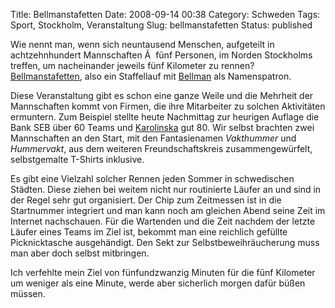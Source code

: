 Title: Bellmanstafetten
Date: 2008-09-14 00:38
Category: Schweden
Tags: Sport, Stockholm, Veranstaltung
Slug: bellmanstafetten
Status: published

Wie nennt man, wenn sich neuntausend Menschen, aufgeteilt in
achtzehnhundert Mannschaften Ã  fünf Personen, im Norden Stockholms
treffen, um nacheinander jeweils fünf Kilometer zu rennen?
[Bellmanstafetten](http://www.bellmanstafetten.se), also ein Staffellauf
mit [Bellman](http://de.wikipedia.org/wiki/Carl_Michael_Bellman) als
Namenspatron.

Diese Veranstaltung gibt es schon eine ganze Weile und die Mehrheit der
Mannschaften kommt von Firmen, die ihre Mitarbeiter zu solchen
Aktivitäten ermuntern. Zum Beispiel stellte heute Nachmittag zur
heurigen Auflage die Bank SEB über 60 Teams und
[Karolinska](http://www.karolinska.se/) gut 80. Wir selbst brachten zwei
Mannschaften an den Start, mit den Fantasienamen *Vakthummer* und
*Hummervakt*, aus dem weiteren Freundschaftskreis zusammengewürfelt,
selbstgemalte T-Shirts inklusive.

Es gibt eine Vielzahl solcher Rennen jeden Sommer in schwedischen
Städten. Diese ziehen bei weitem nicht nur routinierte Läufer an und
sind in der Regel sehr gut organisiert. Der Chip zum Zeitmessen ist in
die Startnummer integriert und man kann noch am gleichen Abend seine
Zeit im Internet nachschauen. Für die Wartenden und die Zeit nachdem der
letzte Läufer eines Teams im Ziel ist, bekommt man eine reichlich
gefüllte Picknicktasche ausgehändigt. Den Sekt zur
Selbstbeweihräucherung muss man aber doch selbst mitbringen.

Ich verfehlte mein Ziel von fünfundzwanzig Minuten für die fünf
Kilometer um weniger als eine Minute, werde aber sicherlich morgen dafür
büßen müssen.

